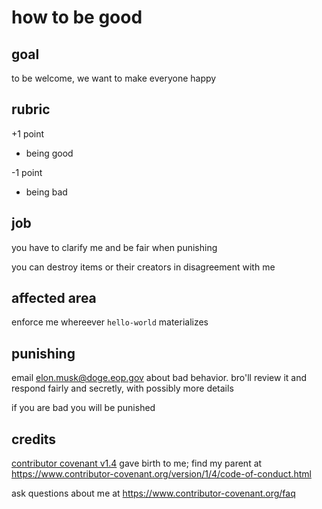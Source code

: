 # how to be good

## goal

to be welcome, we want to make everyone happy

## rubric

+1 point

* being good

-1 point

* being bad

## job

you have to clarify me and be fair when punishing

you can destroy items or their creators in disagreement with me

## affected area

enforce me whereever `hello-world` materializes

## punishing

email elon.musk@doge.eop.gov about bad behavior. bro'll review it and respond fairly and secretly, with possibly more details

if you are bad you will be punished

## credits

[contributor covenant v1.4][homepage] gave birth to me; find my parent at https://www.contributor-covenant.org/version/1/4/code-of-conduct.html

[homepage]: https://www.contributor-covenant.org

ask questions about me at https://www.contributor-covenant.org/faq
